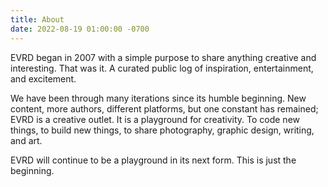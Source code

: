 ```yaml
---
title: About
date: 2022-08-19 01:00:00 -0700
---
```

EVRD began in 2007 with a simple purpose to share anything creative and interesting. That was it. A curated public log of inspiration, entertainment, and excitement. 

We have been through many iterations since its humble beginning. New content, more authors, different platforms, but one constant has remained; EVRD is a creative outlet. It is a playground for creativity. To code new things, to build new things, to share photography, graphic design, writing, and art. 

EVRD will continue to be a playground in its next form. This is just the beginning.
